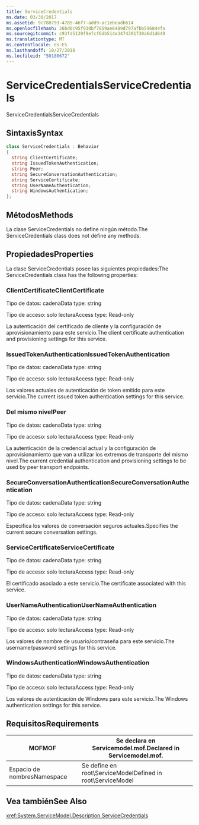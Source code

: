 ```yaml
---
title: ServiceCredentials
ms.date: 03/30/2017
ms.assetid: 9c780793-4785-46f7-add9-ac1ebeadb614
ms.openlocfilehash: 26bd0c95f930bf7859ae6409d797afbb596844fa
ms.sourcegitcommit: c93fd5139f9efcf6db514e3474301738a6d1d649
ms.translationtype: MT
ms.contentlocale: es-ES
ms.lasthandoff: 10/27/2018
ms.locfileid: "50180672"
---
```

# <a name="servicecredentials"></a><span data-ttu-id="4b818-102">ServiceCredentials</span><span class="sxs-lookup"><span data-stu-id="4b818-102">ServiceCredentials</span></span>
<span data-ttu-id="4b818-103">ServiceCredentials</span><span class="sxs-lookup"><span data-stu-id="4b818-103">ServiceCredentials</span></span>  
  
## <a name="syntax"></a><span data-ttu-id="4b818-104">Sintaxis</span><span class="sxs-lookup"><span data-stu-id="4b818-104">Syntax</span></span>  
  
```csharp
class ServiceCredentials : Behavior  
{  
  string ClientCertificate;  
  string IssuedTokenAuthentication;  
  string Peer;  
  string SecureConversationAuthentication;  
  string ServiceCertificate;  
  string UserNameAuthentication;  
  string WindowsAuthentication;  
};  
```  
  
## <a name="methods"></a><span data-ttu-id="4b818-105">Métodos</span><span class="sxs-lookup"><span data-stu-id="4b818-105">Methods</span></span>  
 <span data-ttu-id="4b818-106">La clase ServiceCredentials no define ningún método.</span><span class="sxs-lookup"><span data-stu-id="4b818-106">The ServiceCredentials class does not define any methods.</span></span>  
  
## <a name="properties"></a><span data-ttu-id="4b818-107">Propiedades</span><span class="sxs-lookup"><span data-stu-id="4b818-107">Properties</span></span>  
 <span data-ttu-id="4b818-108">La clase ServiceCredentials posee las siguientes propiedades:</span><span class="sxs-lookup"><span data-stu-id="4b818-108">The ServiceCredentials class has the following properties:</span></span>  
  
### <a name="clientcertificate"></a><span data-ttu-id="4b818-109">ClientCertificate</span><span class="sxs-lookup"><span data-stu-id="4b818-109">ClientCertificate</span></span>  
 <span data-ttu-id="4b818-110">Tipo de datos: cadena</span><span class="sxs-lookup"><span data-stu-id="4b818-110">Data type: string</span></span>  
  
 <span data-ttu-id="4b818-111">Tipo de acceso: solo lectura</span><span class="sxs-lookup"><span data-stu-id="4b818-111">Access type: Read-only</span></span>  
  
 <span data-ttu-id="4b818-112">La autenticación del certificado de cliente y la configuración de aprovisionamiento para este servicio.</span><span class="sxs-lookup"><span data-stu-id="4b818-112">The client certificate authentication and provisioning settings for this service.</span></span>  
  
### <a name="issuedtokenauthentication"></a><span data-ttu-id="4b818-113">IssuedTokenAuthentication</span><span class="sxs-lookup"><span data-stu-id="4b818-113">IssuedTokenAuthentication</span></span>  
 <span data-ttu-id="4b818-114">Tipo de datos: cadena</span><span class="sxs-lookup"><span data-stu-id="4b818-114">Data type: string</span></span>  
  
 <span data-ttu-id="4b818-115">Tipo de acceso: solo lectura</span><span class="sxs-lookup"><span data-stu-id="4b818-115">Access type: Read-only</span></span>  
  
 <span data-ttu-id="4b818-116">Los valores actuales de autenticación de token emitido para este servicio.</span><span class="sxs-lookup"><span data-stu-id="4b818-116">The current issued token authentication settings for this service.</span></span>  
  
### <a name="peer"></a><span data-ttu-id="4b818-117">Del mismo nivel</span><span class="sxs-lookup"><span data-stu-id="4b818-117">Peer</span></span>  
 <span data-ttu-id="4b818-118">Tipo de datos: cadena</span><span class="sxs-lookup"><span data-stu-id="4b818-118">Data type: string</span></span>  
  
 <span data-ttu-id="4b818-119">Tipo de acceso: solo lectura</span><span class="sxs-lookup"><span data-stu-id="4b818-119">Access type: Read-only</span></span>  
  
 <span data-ttu-id="4b818-120">La autenticación de la credencial actual y la configuración de aprovisionamiento que van a utilizar los extremos de transporte del mismo nivel.</span><span class="sxs-lookup"><span data-stu-id="4b818-120">The current credential authentication and provisioning settings to be used by peer transport endpoints.</span></span>  
  
### <a name="secureconversationauthentication"></a><span data-ttu-id="4b818-121">SecureConversationAuthentication</span><span class="sxs-lookup"><span data-stu-id="4b818-121">SecureConversationAuthentication</span></span>  
 <span data-ttu-id="4b818-122">Tipo de datos: cadena</span><span class="sxs-lookup"><span data-stu-id="4b818-122">Data type: string</span></span>  
  
 <span data-ttu-id="4b818-123">Tipo de acceso: solo lectura</span><span class="sxs-lookup"><span data-stu-id="4b818-123">Access type: Read-only</span></span>  
  
 <span data-ttu-id="4b818-124">Especifica los valores de conversación seguros actuales.</span><span class="sxs-lookup"><span data-stu-id="4b818-124">Specifies the current secure conversation settings.</span></span>  
  
### <a name="servicecertificate"></a><span data-ttu-id="4b818-125">ServiceCertificate</span><span class="sxs-lookup"><span data-stu-id="4b818-125">ServiceCertificate</span></span>  
 <span data-ttu-id="4b818-126">Tipo de datos: cadena</span><span class="sxs-lookup"><span data-stu-id="4b818-126">Data type: string</span></span>  
  
 <span data-ttu-id="4b818-127">Tipo de acceso: solo lectura</span><span class="sxs-lookup"><span data-stu-id="4b818-127">Access type: Read-only</span></span>  
  
 <span data-ttu-id="4b818-128">El certificado asociado a este servicio.</span><span class="sxs-lookup"><span data-stu-id="4b818-128">The certificate associated with this service.</span></span>  
  
### <a name="usernameauthentication"></a><span data-ttu-id="4b818-129">UserNameAuthentication</span><span class="sxs-lookup"><span data-stu-id="4b818-129">UserNameAuthentication</span></span>  
 <span data-ttu-id="4b818-130">Tipo de datos: cadena</span><span class="sxs-lookup"><span data-stu-id="4b818-130">Data type: string</span></span>  
  
 <span data-ttu-id="4b818-131">Tipo de acceso: solo lectura</span><span class="sxs-lookup"><span data-stu-id="4b818-131">Access type: Read-only</span></span>  
  
 <span data-ttu-id="4b818-132">Los valores de nombre de usuario/contraseña para este servicio.</span><span class="sxs-lookup"><span data-stu-id="4b818-132">The username/password settings for this service.</span></span>  
  
### <a name="windowsauthentication"></a><span data-ttu-id="4b818-133">WindowsAuthentication</span><span class="sxs-lookup"><span data-stu-id="4b818-133">WindowsAuthentication</span></span>  
 <span data-ttu-id="4b818-134">Tipo de datos: cadena</span><span class="sxs-lookup"><span data-stu-id="4b818-134">Data type: string</span></span>  
  
 <span data-ttu-id="4b818-135">Tipo de acceso: solo lectura</span><span class="sxs-lookup"><span data-stu-id="4b818-135">Access type: Read-only</span></span>  
  
 <span data-ttu-id="4b818-136">Los valores de autenticación de Windows para este servicio.</span><span class="sxs-lookup"><span data-stu-id="4b818-136">The Windows authentication settings for this service.</span></span>  
  
## <a name="requirements"></a><span data-ttu-id="4b818-137">Requisitos</span><span class="sxs-lookup"><span data-stu-id="4b818-137">Requirements</span></span>  
  
|<span data-ttu-id="4b818-138">MOF</span><span class="sxs-lookup"><span data-stu-id="4b818-138">MOF</span></span>|<span data-ttu-id="4b818-139">Se declara en Servicemodel.mof.</span><span class="sxs-lookup"><span data-stu-id="4b818-139">Declared in Servicemodel.mof.</span></span>|  
|---------|-----------------------------------|  
|<span data-ttu-id="4b818-140">Espacio de nombres</span><span class="sxs-lookup"><span data-stu-id="4b818-140">Namespace</span></span>|<span data-ttu-id="4b818-141">Se define en root\ServiceModel</span><span class="sxs-lookup"><span data-stu-id="4b818-141">Defined in root\ServiceModel</span></span>|  
  
## <a name="see-also"></a><span data-ttu-id="4b818-142">Vea también</span><span class="sxs-lookup"><span data-stu-id="4b818-142">See Also</span></span>  
 <xref:System.ServiceModel.Description.ServiceCredentials>
